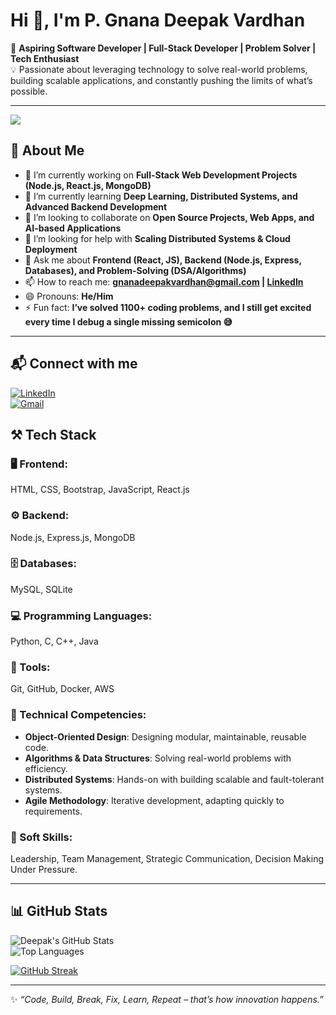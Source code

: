 # Hi 👋, I'm P. Gnana Deepak Vardhan  

🌟 **Aspiring Software Developer | Full-Stack Developer | Problem Solver | Tech Enthusiast**  
💡 Passionate about leveraging technology to solve real-world problems, building scalable applications, and constantly pushing the limits of what’s possible.  

---
![](https://komarev.com/ghpvc/?username=gnanadeepakvardhan&color=blue)

## 🚀 About Me  

- 🔭 I’m currently working on **Full-Stack Web Development Projects (Node.js, React.js, MongoDB)**  
- 🌱 I’m currently learning **Deep Learning, Distributed Systems, and Advanced Backend Development**  
- 👯 I’m looking to collaborate on **Open Source Projects, Web Apps, and AI-based Applications**  
- 🤔 I’m looking for help with **Scaling Distributed Systems & Cloud Deployment**  
- 💬 Ask me about **Frontend (React, JS), Backend (Node.js, Express, Databases), and Problem-Solving (DSA/Algorithms)**  
- 📫 How to reach me: **gnanadeepakvardhan@gmail.com | [LinkedIn](https://linkedin.com/in/gnanadeepakvardhan)**  
- 😄 Pronouns: **He/Him**  
- ⚡ Fun fact: **I’ve solved 1100+ coding problems, and I still get excited every time I debug a single missing semicolon 😅**  

---

## 📬 Connect with me  
[![LinkedIn](https://img.shields.io/badge/LinkedIn-blue?style=for-the-badge&logo=linkedin)](linkedin.com/in/gnana-deepak-vardhan-pillikandla/)  
[![Gmail](https://img.shields.io/badge/Gmail-red?style=for-the-badge&logo=gmail&logoColor=white)](mailto:gnanadeepakvardhan@gmail.com)  


## ⚒️ Tech Stack  

### 🖥️ Frontend:  
HTML, CSS, Bootstrap, JavaScript, React.js  

### ⚙️ Backend:  
Node.js, Express.js, MongoDB  

### 🗄️ Databases:  
MySQL, SQLite  

### 💻 Programming Languages:  
Python, C, C++, Java  

### 🔧 Tools:  
Git, GitHub, Docker, AWS  

### 🧠 Technical Competencies:  
- **Object-Oriented Design**: Designing modular, maintainable, reusable code.  
- **Algorithms & Data Structures**: Solving real-world problems with efficiency.  
- **Distributed Systems**: Hands-on with building scalable and fault-tolerant systems.  
- **Agile Methodology**: Iterative development, adapting quickly to requirements.  

### 🤝 Soft Skills:  
Leadership, Team Management, Strategic Communication, Decision Making Under Pressure.  

---

## 📊 GitHub Stats  

![Deepak's GitHub Stats](https://github-readme-stats.vercel.app/api?username=gnanadeepakvardhan&show_icons=true&theme=tokyonight)  
![Top Languages](https://github-readme-stats.vercel.app/api/top-langs/?username=gnanadeepakvardhan&layout=compact&theme=tokyonight)  



[![GitHub Streak](https://github-readme-streak-stats.herokuapp.com/?user=gnanadeepakvardhan&theme=tokyonight)](https://git.io/streak-stats)  

---

✨ _“Code, Build, Break, Fix, Learn, Repeat – that’s how innovation happens.”_  
